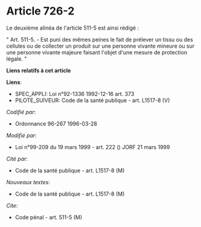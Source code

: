 # Article 726-2

Le deuxième alinéa de l'article 511-5 est ainsi rédigé :

" Art. 511-5. - Est puni des mêmes peines le fait de prélever un tissu ou des cellules ou de collecter un produit sur une
personne vivante mineure ou sur une personne vivante majeure faisant l'objet d'une mesure de protection légale. "

**Liens relatifs à cet article**

**Liens**:

  - SPEC_APPLI: Loi n°92-1336 1992-12-16 art. 373
  - PILOTE_SUIVEUR: Code de la santé publique - art. L1517-8 (V)

_Codifié par_:

  - Ordonnance 96-267 1996-03-28

_Modifié par_:

  - Loi n°99-209 du 19 mars 1999 - art. 222 () JORF 21 mars 1999

_Cité par_:

  - Code de la santé publique - art. L1517-8 (M)

_Nouveaux textes_:

  - Code de la santé publique - art. L1517-8 (M)

_Cite_:

  - Code pénal - art. 511-5 (M)
